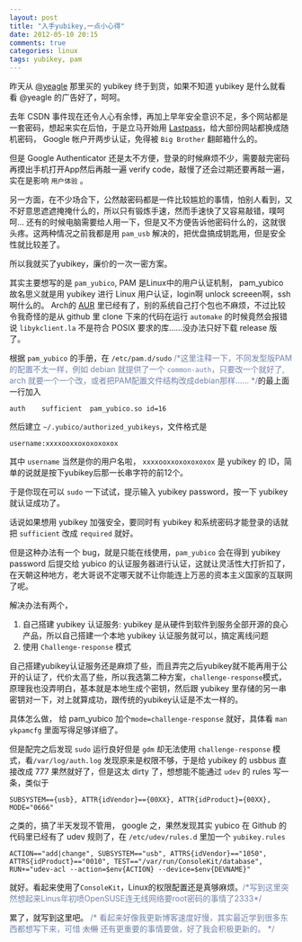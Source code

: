 ```yaml
---
layout: post
title: "入手yubikey,一点小心得"
date: 2012-05-10 20:15
comments: true
categories: linux
tags: yubikey, pam
---
```


昨天从 [@yeagle](http://yegle.net/2010/08/29/yubikey-the-cheap-otp-resolution/) 那里买的 yubikey 终于到货，如果不知道 yubikey 是什么就看看 @yeagle 的广告好了，呵呵。

去年 CSDN 事件现在还令人心有余悸，再加上早年安全意识不足，多个网站都是一套密码，想起来实在后怕，于是立马开始用 [Lastpass](http://lastpass.com/)，给大部份网站都换成随机密码， Google 帐户开两步认证，免得被 `Big Brother` 翻邮箱什么的。

但是 Google Authenticator 还是太不方便，登录的时候麻烦不少，需要敲完密码再摸出手机打开App然后再敲一遍 verify code，敲慢了还会过期还要再敲一遍，实在是影响 `用户体验` 。

另一方面，在不少场合下，公然敲密码都是一件比较尴尬的事情，怕别人看到，又不好意思遮遮掩掩什么的，所以只有锻炼手速，然而手速快了又容易敲错，噗呵呵… 还有的时候电脑需要给人用一下，但是又不方便告诉他密码什么的，这就很头疼。这两种情况之前我都是用 `pam_usb` 解决的，把优盘搞成钥匙用，但是安全性就比较差了。

所以我就买了yubikey，廉价的一次一密方案。

其实主要想写的是 `pam_yubico`, PAM 是Linux中的用户认证机制， pam\_yubico 故名思义就是用 yubikey 进行 Linux 用户认证，login啊 unlock screeen啊，ssh啊什么的。 Arch的 [AUR](https://aur.archlinux.org/packages.php?ID=21528) 里已经有了，别的系统自己打个包也不麻烦，不过比较令我奇怪的是从 github 里 clone 下来的代码在运行 `automake` 的时候竟然会报错说 `libykclient.la` 不是符合 POSIX 要求的库……没办法只好下载 release 版了。

<!--more-->

根据 `pam_yubico` 的手册，在 `/etc/pam.d/sudo` <span style="color:#7284ad">/\*这里注释一下，不同发型版PAM的配置不太一样，例如 debian 就提供了一个 `common-auth`，只要改一个就好了, arch 就要一个一个改，或者把PAM配置文件结构改成debian那样…… \*/</span>的最上面一行加入
    
    auth    sufficient  pam_yubico.so id=16

然后建立 `~/.yubico/authorized_yubikeys`，文件格式是

    username:xxxxooxxoxoxoxoxox

其中 `username` 当然是你的用户名啦， `xxxxooxxoxoxoxoxox` 是 yubikey 的 ID，简单的说就是按下yubikey后那一长串字符的前12个。

于是你现在可以 `sudo` 一下试试，提示输入 yubikey password，按一下 yubikey 就认证成功了。

话说如果想用 yubikey 加强安全，要同时有 yubikey 和系统密码才能登录的话就把 `sufficient` 改成 `required` 就好。

但是这种办法有一个 bug，就是只能在线使用，`pam_yubico` 会在得到 yubikey password 后提交给 yubico 的认证服务器进行认证，这就让灵活性大打折扣了，在天朝这种地方，老大哥说不定哪天就不让你能连上万恶的资本主义国家的互联网了呢。

解决办法有两个，

  1. 自己搭建 yubikey 认证服务: yubikey 是从硬件到软件到服务全部开源的良心产品，所以自己搭建一个本地 yubikey 认证服务就可以，搞定离线问题
  2. 使用 `Challenge-response` 模式

自己搭建yubikey认证服务还是麻烦了些，而且弄完之后yubikey就不能再用于公开的认证了，代价太高了些，所以我选第二种方案，`challenge-response`模式，原理我也没弄明白，基本就是本地生成个密钥，然后跟 yubikey 里存储的另一串密钥对一下，对上就算成功，跟传统的yubikey认证是不太一样的。

具体怎么做， 给 pam\_yubico 加个`mode=challenge-response` 就好，具体看 `man ykpamcfg` 里面写得足够详细了。

但是配完之后发现 `sudo` 运行良好但是 `gdm` 却无法使用 `challenge-response` 模式，看`/var/log/auth.log` 发现原来是权限不够，于是给 yubikey 的 usbbus 直接改成 777 果然就好了，但是这太 dirty 了，想想能不能通过 `udev` 的 rules 写一条，类似于 

    SUBSYSTEM=={usb}, ATTR{idVendor}=={00XX}, ATTR{idProduct}={00XX}, MODE="0666" 

之类的，搞了半天发现不管用， google 之，果然发现其实 yubico 在 Github 的代码里已经有了 udev 规则了，在 `/etc/udev/rules.d` 里加一个 `yubikey.rules`

    ACTION=="add|change", SUBSYSTEM=="usb", ATTRS{idVendor}=="1050", ATTRS{idProduct}=="0010", TEST=="/var/run/ConsoleKit/database", RUN+="udev-acl --action=$env{ACTION} --device=$env{DEVNAME}"

就好。看起来使用了`ConsoleKit`，Linux的权限配置还是真够麻烦。<span style="color:#7284ad">/\*写到这里突然想起来Linus年初喷OpenSUSE连无线网络要root密码的事情了2333\*/</span> 

累了，就写到这里吧。
<span style="color:#7284ad">/\* 看起来好像我更新博客速度好慢，其实最近学到很多东西都想写下来，可惜 <del>太懒</del> 还有更重要的事情要做，好了我会积极更新的。 \*/</span>

